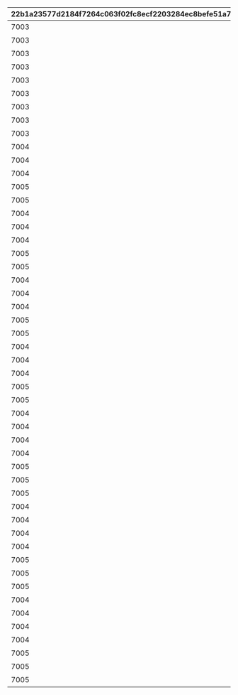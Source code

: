 |22b1a23577d2184f7264c063f02fc8ecf2203284ec8befe51a76376e1c68a154|3a8b488ae92ffc648765230cc1416b9ba3facbd3fc25461e88e044aa1da4a5cd|e4273c66a739c190399280d09a920390ee758d5c622f42faf10f46540f3051d7|f56aa6d4bc1104387d7a9ef96757ed0ba2918a6ff473fec44750176501d983b9|03c9f8e8eb53322bcb61c75a330c515b1f19d0bbf90dbfcbb3fac5bb784beacb|52d15f62586d45f4df7a7b14b72f443152d63fa2b7f3198b42a02a16ba0b3398|3758cca1f2fda75c5d8e169e73a80d06dbfd99e6054ce53160fbd370bf50f2cb|b907dbccb142de477384a35380a2eae66921b54ca03a1474cf81bf82e8b95684|0f4ff75ec9d1b1fcbc0e11dc06ac1a6ed255a1c0f0d3c56798f3e11cbfcf970a|5749cc9c40b7c7734389d03948c1871d7d8401cc04835041315e01a0c3faa1c2|26b72874f5eb935817a80b53748ed33429ba2a700833fb4155e4641c6fb56719|91290533c7fe318f29842a9a687affb224a635861adcdb4046086090eff99a6d|
| --- | --- | --- | --- | --- | --- | --- | --- | --- | --- | --- | --- |
|7003|3|1|31000101|0|1000|0|10|1回バトルしよう|2022/12/23 11:59:59|2022/12/16 12:00:00|31000101|
|7003|3|5|31000102|0|1000|0|10|5回バトルしよう|2022/12/23 11:59:59|2022/12/16 12:00:00|31000102|
|7003|3|10|31000103|0|1000|0|10|10回バトルしよう|2022/12/23 11:59:59|2022/12/16 12:00:00|31000103|
|7003|3|15|31000104|0|1000|0|10|15回バトルしよう|2022/12/23 11:59:59|2022/12/16 12:00:00|31000104|
|7003|3|20|31000105|0|1000|0|10|20回バトルしよう|2022/12/23 11:59:59|2022/12/16 12:00:00|31000105|
|7003|3|25|31000106|0|1000|0|10|25回バトルしよう|2022/12/23 11:59:59|2022/12/16 12:00:00|31000106|
|7003|3|30|31000107|0|1000|0|10|30回バトルしよう|2022/12/23 11:59:59|2022/12/16 12:00:00|31000107|
|7003|3|35|31000108|0|1000|0|10|35回バトルしよう|2022/12/23 11:59:59|2022/12/16 12:00:00|31000108|
|7003|3|40|31000109|0|1000|0|10|40回バトルしよう|2022/12/23 11:59:59|2022/12/16 12:00:00|31000109|
|7004|3|5000000|31001101|0|1001|3001|10|黒の王ジャバウォックに累積500万ダメージ与えよう|2022/12/23 11:59:59|2022/12/16 12:00:00|31001101|
|7004|3|7500000|31001102|0|1001|3001|10|黒の王ジャバウォックに累積750万ダメージ与えよう|2022/12/23 11:59:59|2022/12/16 12:00:00|31001102|
|7004|3|10000000|31001103|0|1001|3001|10|黒の王ジャバウォックに累積1000万ダメージ与えよう|2022/12/23 11:59:59|2022/12/16 12:00:00|31001103|
|7005|3|1|31001111|2500000|1001|3001|11|黒の王ジャバウォックに1度のバトルで250万ダメージ与えよう|2022/12/23 11:59:59|2022/12/16 12:00:00|31001111|
|7005|3|1|31001112|5000000|1001|3001|11|黒の王ジャバウォックに1度のバトルで500万ダメージ与えよう|2022/12/23 11:59:59|2022/12/16 12:00:00|31001112|
|7004|3|5000000|31001201|0|1001|3002|20|暴走のイノセントボウに累積500万ダメージ与えよう|2022/12/23 11:59:59|2022/12/16 12:00:00|31001201|
|7004|3|7500000|31001202|0|1001|3002|20|暴走のイノセントボウに累積750万ダメージ与えよう|2022/12/23 11:59:59|2022/12/16 12:00:00|31001202|
|7004|3|10000000|31001203|0|1001|3002|20|暴走のイノセントボウに累積1000万ダメージ与えよう|2022/12/23 11:59:59|2022/12/16 12:00:00|31001203|
|7005|3|1|31001211|2500000|1001|3002|21|暴走のイノセントボウに1度のバトルで250万ダメージ与えよう|2022/12/23 11:59:59|2022/12/16 12:00:00|31001211|
|7005|3|1|31001212|5000000|1001|3002|21|暴走のイノセントボウに1度のバトルで500万ダメージ与えよう|2022/12/23 11:59:59|2022/12/16 12:00:00|31001212|
|7004|3|5000000|31001301|0|1001|3003|30|ファントムバロンに累積500万ダメージ与えよう|2022/12/23 11:59:59|2022/12/16 12:00:00|31001301|
|7004|3|7500000|31001302|0|1001|3003|30|ファントムバロンに累積750万ダメージ与えよう|2022/12/23 11:59:59|2022/12/16 12:00:00|31001302|
|7004|3|10000000|31001303|0|1001|3003|30|ファントムバロンに累積1000万ダメージ与えよう|2022/12/23 11:59:59|2022/12/16 12:00:00|31001303|
|7005|3|1|31001311|2500000|1001|3003|31|ファントムバロンに1度のバトルで250万ダメージ与えよう|2022/12/23 11:59:59|2022/12/16 12:00:00|31001311|
|7005|3|1|31001312|5000000|1001|3003|31|ファントムバロンに1度のバトルで500万ダメージ与えよう|2022/12/23 11:59:59|2022/12/16 12:00:00|31001312|
|7004|3|5000000|31001401|0|1001|3004|40|テンタパスに累積500万ダメージ与えよう|2022/12/23 11:59:59|2022/12/16 12:00:00|31001401|
|7004|3|7500000|31001402|0|1001|3004|40|テンタパスに累積750万ダメージ与えよう|2022/12/23 11:59:59|2022/12/16 12:00:00|31001402|
|7004|3|10000000|31001403|0|1001|3004|40|テンタパスに累積1000万ダメージ与えよう|2022/12/23 11:59:59|2022/12/16 12:00:00|31001403|
|7005|3|1|31001411|2500000|1001|3004|41|テンタパスに1度のバトルで250万ダメージ与えよう|2022/12/23 11:59:59|2022/12/16 12:00:00|31001411|
|7005|3|1|31001412|5000000|1001|3004|41|テンタパスに1度のバトルで500万ダメージ与えよう|2022/12/23 11:59:59|2022/12/16 12:00:00|31001412|
|7004|3|5000000|31002101|0|1002|3005|10|ゴウシンに累積500万ダメージ与えよう|2022/12/23 11:59:59|2022/12/16 12:00:00|31002101|
|7004|3|7500000|31002102|0|1002|3005|10|ゴウシンに累積750万ダメージ与えよう|2022/12/23 11:59:59|2022/12/16 12:00:00|31002102|
|7004|3|10000000|31002103|0|1002|3005|10|ゴウシンに累積1000万ダメージ与えよう|2022/12/23 11:59:59|2022/12/16 12:00:00|31002103|
|7004|3|110000000|31002104|0|1002|3005|10|ゴウシンに累積1億1000万ダメージ与えよう|2022/12/23 11:59:59|2022/12/16 12:00:00|31002104|
|7005|3|1|31002111|2500000|1002|3005|11|ゴウシンに1度のバトルで250万ダメージ与えよう|2022/12/23 11:59:59|2022/12/16 12:00:00|31002111|
|7005|3|1|31002112|5000000|1002|3005|11|ゴウシンに1度のバトルで500万ダメージ与えよう|2022/12/23 11:59:59|2022/12/16 12:00:00|31002112|
|7005|3|1|31002113|22000000|1002|3005|11|ゴウシンに1度のバトルで2200万ダメージ与えよう|2022/12/23 11:59:59|2022/12/16 12:00:00|31002113|
|7004|3|5000000|31003101|0|1003|3006|10|アルマ＆オラムに累積500万ダメージ与えよう|2022/12/23 11:59:59|2022/12/16 12:00:00|31003101|
|7004|3|7500000|31003102|0|1003|3006|10|アルマ＆オラムに累積750万ダメージ与えよう|2022/12/23 11:59:59|2022/12/16 12:00:00|31003102|
|7004|3|10000000|31003103|0|1003|3006|10|アルマ＆オラムに累積1000万ダメージ与えよう|2022/12/23 11:59:59|2022/12/16 12:00:00|31003103|
|7004|3|100000000|31003104|0|1003|3006|10|アルマ＆オラムに累積1億ダメージ与えよう|2022/12/23 11:59:59|2022/12/16 12:00:00|31003104|
|7005|3|1|31003111|2500000|1003|3006|11|アルマ＆オラムに1度のバトルで250万ダメージ与えよう|2022/12/23 11:59:59|2022/12/16 12:00:00|31003111|
|7005|3|1|31003112|5000000|1003|3006|11|アルマ＆オラムに1度のバトルで500万ダメージ与えよう|2022/12/23 11:59:59|2022/12/16 12:00:00|31003112|
|7005|3|1|31003113|20000000|1003|3006|11|アルマ＆オラムに1度のバトルで2000万ダメージ与えよう|2022/12/23 11:59:59|2022/12/16 12:00:00|31003113|
|7004|3|5000000|31003201|0|1003|3007|20|なかよしX＆名もなき芸術に累積500万ダメージ与えよう|2022/12/23 11:59:59|2022/12/16 12:00:00|31003201|
|7004|3|7500000|31003202|0|1003|3007|20|なかよしX＆名もなき芸術に累積750万ダメージ与えよう|2022/12/23 11:59:59|2022/12/16 12:00:00|31003202|
|7004|3|10000000|31003203|0|1003|3007|20|なかよしX＆名もなき芸術に累積1000万ダメージ与えよう|2022/12/23 11:59:59|2022/12/16 12:00:00|31003203|
|7004|3|120000000|31003204|0|1003|3007|20|なかよしX＆名もなき芸術に累積1億2000万ダメージ与えよう|2022/12/23 11:59:59|2022/12/16 12:00:00|31003204|
|7005|3|1|31003211|2500000|1003|3007|21|なかよしX＆名もなき芸術に1度のバトルで250万ダメージ与えよう|2022/12/23 11:59:59|2022/12/16 12:00:00|31003211|
|7005|3|1|31003212|5000000|1003|3007|21|なかよしX＆名もなき芸術に1度のバトルで500万ダメージ与えよう|2022/12/23 11:59:59|2022/12/16 12:00:00|31003212|
|7005|3|1|31003213|24000000|1003|3007|21|なかよしX＆名もなき芸術に1度のバトルで2400万ダメージ与えよう|2022/12/23 11:59:59|2022/12/16 12:00:00|31003213|